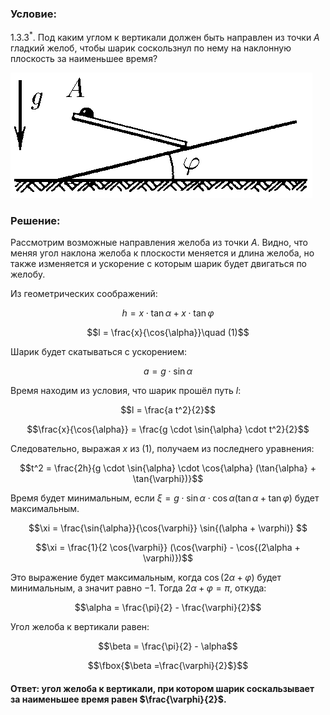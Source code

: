 ###  Условие: 

$1.3.3^*.$ Под каким углом к вертикали должен быть направлен из точки $A$ гладкий желоб, чтобы шарик соскользнул по нему на наклонную плоскость за наименьшее время? 

![ К задаче 1.3.3 |483x201, 34%](../../img/1.3.3/statement.png)

###  Решение: 

Рассмотрим возможные направления желоба из точки $A$. Видно, что меняя угол наклона желоба к плоскости меняется и длина желоба, но также изменяется и ускорение с которым шарик будет двигаться по желобу. 

Из геометрических соображений: 

$$h = x \cdot \tan{\alpha} + x \cdot \tan{\varphi}$$ 

$$l = \frac{x}{\cos{\alpha}}\quad (1)$$ 

Шарик будет скатываться с ускорением: 

$$a = g \cdot \sin{\alpha}$$

Время находим из условия, что шарик прошёл путь $l$: 

$$l = \frac{a t^2}{2}$$ 

$$\frac{x}{\cos{\alpha}} = \frac{g \cdot \sin{\alpha} \cdot t^2}{2}$$ 

Следовательно, выражая $x$ из $(1)$, получаем из последнего уравнения: 

$$t^2 = \frac{2h}{g \cdot \sin{\alpha} \cdot \cos{\alpha} (\tan{\alpha} + \tan{\varphi})}$$ 

Время будет минимальным, если $\xi =g \cdot \sin{\alpha} \cdot \cos{\alpha} (\tan{\alpha} + \tan{\varphi})$ будет максимальным. 

$$\xi = \frac{\sin{\alpha}}{\cos{\varphi}} \sin{(\alpha + \varphi)} $$ 

$$\xi = \frac{1}{2 \cos{\varphi}} (\cos{\varphi} - \cos{(2\alpha + \varphi)})$$ 

Это выражение будет максимальным, когда $\cos{(2\alpha + \varphi)}$ будет минимальным, а значит равно $-1$. Тогда $2\alpha + \varphi = \pi$, откуда: 

$$\alpha = \frac{\pi}{2} - \frac{\varphi}{2}$$ 

Угол желоба к вертикали равен: 

$$\beta = \frac{\pi}{2} - \alpha$$ 

$$\fbox{$\beta =\frac{\varphi}{2}$}$$ 

####  Ответ: угол желоба к вертикали, при котором шарик соскальзывает за наименьшее время равен $\frac{\varphi}{2}$. 

  

